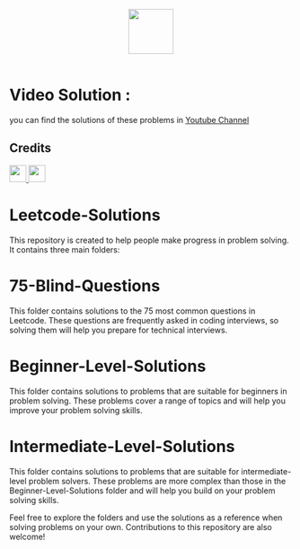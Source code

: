 
<p align="center">
  <a  href="https://leetcode.com">
    <img height=80 src="https://assets.leetcode.com/static_assets/public/webpack_bundles/images/logo-dark.e99485d9b.svg">
  </a>
  <br>
  <br>
</p>


# Video Solution :
you can find the solutions of these problems in [Youtube Channel](https://www.youtube.com/channel/UCrV50aw4_UrS3yF89aaybJQ)

## Credits

<a href="https://github.com/MohamedAboElsaud">
  <img src="https://avatars.githubusercontent.com/u/80965441?v=4" width=30px, height=30px,border-radius=50%/>
</a><a href="https://github.com/MohamedSamehMohamed">
  <img src="https://avatars.githubusercontent.com/u/32108759?v=4" width=30px, height=30px,border-radius=50%/>
</a>

# Leetcode-Solutions
This repository is created to help people make progress in problem solving. It contains three main folders:

# 75-Blind-Questions
This folder contains solutions to the 75 most common questions in Leetcode. These questions are frequently asked in coding interviews, so solving them will help you prepare for technical interviews.

# Beginner-Level-Solutions
This folder contains solutions to problems that are suitable for beginners in problem solving. These problems cover a range of topics and will help you improve your problem solving skills.

# Intermediate-Level-Solutions
This folder contains solutions to problems that are suitable for intermediate-level problem solvers. These problems are more complex than those in the Beginner-Level-Solutions folder and will help you build on your problem solving skills.

Feel free to explore the folders and use the solutions as a reference when solving problems on your own. Contributions to this repository are also welcome!



